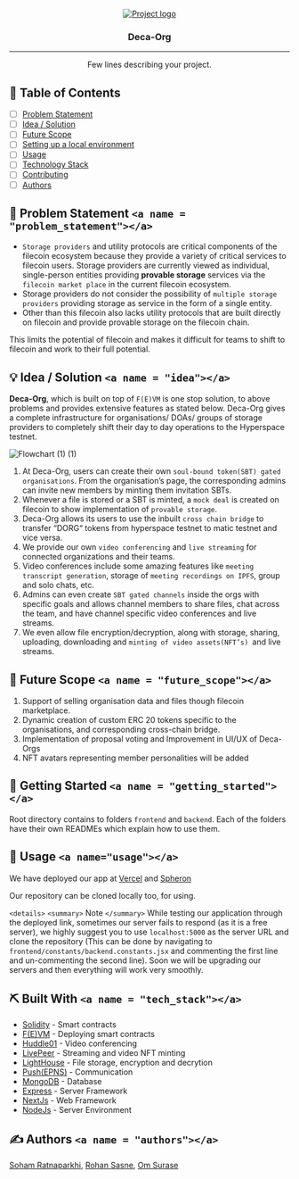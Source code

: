 <p align="center">
  <a href="" rel="noopener">
 <img src="https://user-images.githubusercontent.com/92905626/216983935-046c7e1a-bfbe-48a4-bdfe-b3896e402c7c.png" alt="Project logo"></a>
</p>
<h3 align="center">Deca-Org</h3>

---

<p align="center"> Few lines describing your project.
    <br> 
</p>

## 📝 Table of Contents

- [ ] [Problem Statement](#problem_statement)
- [ ] [Idea / Solution](#idea)
- [ ] [Future Scope](#future_scope)
- [ ] [Setting up a local environment](#getting_started)
- [ ] [Usage](#usage)
- [ ] [Technology Stack](#tech_stack)
- [ ] [Contributing](../CONTRIBUTING.md)
- [ ] [Authors](#authors)

## 🧐 Problem Statement `<a name = "problem_statement"></a>`

* `Storage providers` and utility protocols are critical components of the filecoin ecosystem because they provide a variety of critical services to filecoin users. Storage providers are currently viewed as individual, single-person entities providing **provable storage** services via the `filecoin market place` in the current filecoin ecosystem.
* Storage providers do not consider the possibility of `multiple storage providers` providing storage as service in the form of a single entity.
* Other than this filecoin also lacks utility protocols that are built directly on filecoin and provide provable storage on the filecoin chain.

This limits the potential of filecoin and makes it difficult for teams to shift to filecoin and work to their full potential.

## 💡 Idea / Solution `<a name = "idea"></a>`

**Deca-Org**, which is built on top of `F(E)VM` is one stop solution, to above problems and provides extensive features as stated below. Deca-Org gives a complete infrastructure for organisations/ DOAs/ groups of storage providers to completely shift their day to day operations to the Hyperspace testnet.

![Flowchart (1) (1)](https://user-images.githubusercontent.com/92905626/216996400-6fe1ed40-6e26-42de-a86a-10aa9fa808a0.png)

1. At Deca-Org, users can create their own `soul-bound token(SBT) gated organisations`. From the organisation’s page, the corresponding admins can invite new members by minting them invitation SBTs.
2. Whenever a file is stored or a SBT is minted, a `mock deal` is created on filecoin to show implementation of `provable storage`.
3. Deca-Org allows its users to use the inbuilt `cross chain bridge` to transfer “DORG“ tokens from hyperspace testnet to matic testnet and vice versa.
4. We provide our own `video conferencing` and `live streaming` for connected organizations and their teams.
5. Video conferences include some amazing features like `meeting transcript generation`, storage of `meeting recordings on IPFS`, group and solo chats, etc.
6. Admins can even create `SBT gated channels` inside the orgs with specific goals and allows channel members to share files, chat across the team, and have channel specific video conferences and live streams.
7. We even allow file encryption/decryption, along with storage, sharing, uploading, downloading and `minting of video assets(NFT’s) `and live streams.

## 🚀 Future Scope `<a name = "future_scope"></a>`

1. Support of selling organisation data and files though filecoin marketplace.
2. Dynamic creation of custom ERC 20 tokens specific to the organisations, and corresponding cross-chain bridge.
3. Implementation of proposal voting and Improvement in UI/UX of Deca-Orgs
4. NFT avatars representing member personalities will be added

## 🏁 Getting Started `<a name = "getting_started"></a>`

Root directory contains to folders `frontend` and `backend`. Each of the folders have their own READMEs which explain how to use them.

## 🎈 Usage `<a name="usage"></a>`

We have deployed our app at [Vercel](https://deca-org.vercel.app/) and [Spheron]()

Our repository can be cloned locally too, for using.

`<details>` `<summary>` Note `</summary>`
While testing our application through the deployed link, sometimes our server fails to respond (as it is a free server), we highly suggest you to use `localhost:5000` as the server URL and clone the repository (This can be done by navigating to `frontend/constants/backend.constants.jsx` and commenting the first line and un-commenting the second line). Soon we will be upgrading our servers and then everything will work very smoothly.

## ⛏️ Built With `<a name = "tech_stack"></a>`

- [Solidity](https://soliditylang.org/) - Smart contracts
- [F(E)VM](https://fvm.filecoin.io/) - Deploying smart contracts
- [Huddle01](https://huddle01.com/docs) - Video conferencing
- [LivePeer](https://livepeer.org/) - Streaming and video NFT minting
- [LightHouse](https://www.lighthouse.storage/) - File storage, encryption and decrytion
- [Push(EPNS)](https://push.org/) - Communication
- [MongoDB](https://www.mongodb.com/) - Database
- [Express](https://expressjs.com/) - Server Framework
- [NextJs](https://nextjs.org/) - Web Framework
- [NodeJs](https://nodejs.org/en/) - Server Environment

## ✍️ Authors `<a name = "authors"></a>`

[Soham Ratnaparkhi](https://github.com/SohamRatnaparkhi), [Rohan Sasne](https://github.com/RohanSasne), [Om Surase](https://github.com/omsurase)
